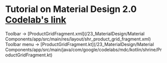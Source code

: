 # Tutorial on Material Design 2.0 [Codelab's link](https://codelabs.developers.google.com/codelabs/mdc-101-kotlin/index.html?index=..%2F..%2Findex#0)

Toolbar -> [ProductGridFragment.xml](/23_MaterialDesign/Material Components/app/src/main/res/layout/shr_product_grid_fragment.xml)
Toolbar menu -> [ProductGridFragment.kt](/23_MaterialDesign/Material Components/app/src/main/java/com/google/codelabs/mdc/kotlin/shrine/ProductGridFragment.kt)